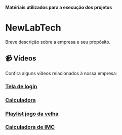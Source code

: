 **Matériais utilizados para a execução dos projetos**
# NewLabTech

Breve descrição sobre a empresa e seu propósito.

## 📹 Vídeos
Confira alguns vídeos relacionados à nossa empresa:

### [Tela de login](https://youtu.be/P9MDh4CMLvI?si=vnKF8o6KIFbdSrwB)

### [Calculadora](https://youtu.be/LmKclwgr58Y?si=4AucwMnc_UugYleg)

### [Playlist jogo da velha](https://youtube.com/playlist?list=PLbQCJbhCiQB6xq6EuhjoiAVzo3LE2lPg4&si=ST2oAuB-eW0gZrIW)

### [Calculadora de IMC](https://youtu.be/9xUK5xekTm0?si=fgk2YjMCShcElFpN)
